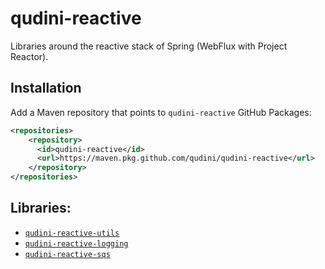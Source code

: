 # qudini-reactive

Libraries around the reactive stack of Spring (WebFlux with Project Reactor).

## Installation

Add a Maven repository that points to `qudini-reactive` GitHub Packages:

```xml
<repositories>
    <repository>
      <id>qudini-reactive</id>
      <url>https://maven.pkg.github.com/qudini/qudini-reactive</url>
    </repository>
</repositories>
```

## Libraries:

- [`qudini-reactive-utils`](./qudini-reactive-utils/)
- [`qudini-reactive-logging`](./qudini-reactive-logging/)
- [`qudini-reactive-sqs`](./qudini-reactive-sqs/)
